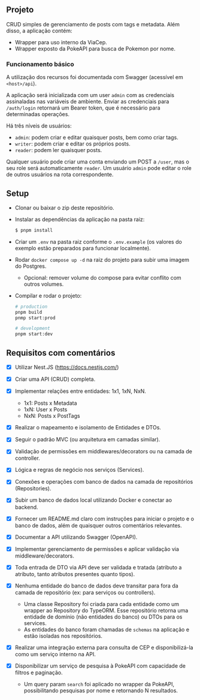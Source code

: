 ## Projeto

CRUD simples de gerenciamento de posts com tags e metadata. Além disso, a aplicação contém:

- Wrapper para uso interno da ViaCep.
- Wrapper exposto da PokeAPI para busca de Pokemon por nome.

### Funcionamento básico

A utilização dos recursos foi documentada com Swagger (acessível em `<host>/api`).

A aplicação será inicializada com um user `admin` com as credenciais assinaladas nas variáveis de ambiente.
Enviar as credenciais para `/auth/login` retornará um Bearer token, que é necessário para determinadas operações.

Há três níveis de usuários:

- `admin`: podem criar e editar quaisquer posts, bem como criar tags.
- `writer`: podem criar e editar os próprios posts.
- `reader`: podem ler quaisquer posts.

Qualquer usuário pode criar uma conta enviando um POST a `/user`, mas o seu role será automaticamente `reader`.
Um usuário `admin` pode editar o role de outros usuários na rota correspondente.

## Setup

- Clonar ou baixar o zip deste repositório.
- Instalar as dependências da aplicação na pasta raiz:
  ```bash
  $ pnpm install
  ```
- Criar um `.env` na pasta raiz conforme o `.env.example` (os valores do exemplo estão preparados para funcionar localmente).
- Rodar `docker compose up -d` na raiz do projeto para subir uma imagem do Postgres.
  - Opcional: remover volume do compose para evitar conflito com outros volumes.
- Compilar e rodar o projeto:

  ```bash
  # production
  pnpm build
  pnmp start:prod

  # development
  pnpm start:dev
  ```

## Requisitos com comentários

- [x] Utilizar Nest.JS (https://docs.nestjs.com/)
- [x] Criar uma API (CRUD) completa.
- [x] Implementar relações entre entidades: 1x1, 1xN, NxN.
  - 1x1: Posts x Metadata
  - 1xN: User x Posts
  - NxN: Posts x PostTags
- [x] Realizar o mapeamento e isolamento de Entidades e DTOs.
- [x] Seguir o padrão MVC (ou arquitetura em camadas similar).
- [x] Validação de permissões em middlewares/decorators ou na camada de controller.
- [x] Lógica e regras de negócio nos serviços (Services).
- [x] Conexões e operações com banco de dados na camada de repositórios (Repositories).
- [x] Subir um banco de dados local utilizando Docker e conectar ao backend.
- [x] Fornecer um README.md claro com instruções para iniciar o projeto e o banco de dados, além de quaisquer outros comentários relevantes.
- [x] Documentar a API utilizando Swagger (OpenAPI).
- [x] Implementar gerenciamento de permissões e aplicar validação via middleware/decorators.
- [x] Toda entrada de DTO via API deve ser validada e tratada (atributo a atributo, tanto atributos presentes quanto tipos).
- [x] Nenhuma entidade do banco de dados deve transitar para fora da camada de repositório (ex: para serviços ou controllers).

  - Uma classe <Entity>Repository foi criada para cada entidade como um wrapper ao Repository do TypeORM. Esse repositório retorna
    uma entidade de domínio (não entidades do banco) ou DTOs para os services.
  - As entidades do banco foram chamadas de `schemas` na aplicação e estão isoladas nos repositórios.

- [x] Realizar uma integração externa para consulta de CEP e disponibilizá-la como um serviço interno na API.
- [x] Disponibilizar um serviço de pesquisa à PokeAPI com capacidade de filtros e paginação.

  - Um query param `search` foi aplicado no wrapper da PokeAPI, possibilitando pesquisas por nome e retornando N resultados.
